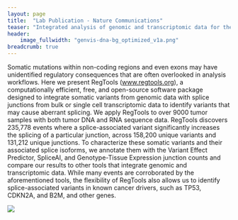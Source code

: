 ```yaml
---
layout: page
title:  "Lab Publication - Nature Communications"
teaser: "Integrated analysis of genomic and transcriptomic data for the discovery of splice-associated variants in cancer"
header:
    image_fullwidth: "genvis-dna-bg_optimized_v1a.png"
breadcrumb: true
---
```

Somatic mutations within non-coding regions and even exons may have unidentified regulatory consequences that are often overlooked in analysis workflows. Here we present RegTools (www.regtools.org), a computationally efficient, free, and open-source software package designed to integrate somatic variants from genomic data with splice junctions from bulk or single cell transcriptomic data to identify variants that may cause aberrant splicing. We apply RegTools to over 9000 tumor samples with both tumor DNA and RNA sequence data. RegTools discovers 235,778 events where a splice-associated variant significantly increases the splicing of a particular junction, across 158,200 unique variants and 131,212 unique junctions. To characterize these somatic variants and their associated splice isoforms, we annotate them with the Variant Effect Predictor, SpliceAI, and Genotype-Tissue Expression junction counts and compare our results to other tools that integrate genomic and transcriptomic data. While many events are corroborated by the aforementioned tools, the flexibility of RegTools also allows us to identify splice-associated variants in known cancer drivers, such as TP53, CDKN2A, and B2M, and other genes.

<div class="row">
    <div class="small-12 columns">
        <img src="/assets/img/news/RegTools.png">
    </div>
</div>
